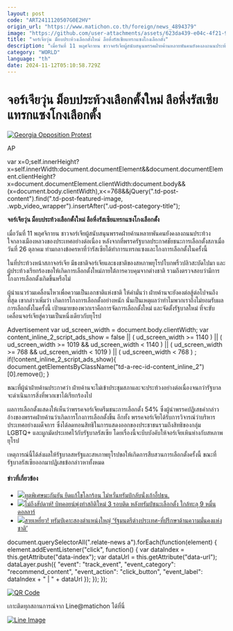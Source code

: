 ```yaml
---
layout: post
code: "ART2411120507G0E2HV"
origin_url: "https://www.matichon.co.th/foreign/news_4894379"
image: "https://github.com/user-attachments/assets/623da439-e04c-4f21-9560-97dddc98aed1"
title: "จอร์เจียวุ่น ม็อบประท้วงเลือกตั้งใหม่ ลือหึ่งรัสเซียแทรกแซงโกงเลือกตั้ง"
description: "เมื่อวันที่ 11 พฤศจิกายน ชาวจอร์เจียผู้สนับสนุนพรรคฝ่ายค้านหลายพันคนยังคงลงถนนประท้วงใจกลางเมืองหลวงของประเทศอย่างต่อเนื่อง หลังจากที่พรรครัฐบาลประกาศชัยชนะการเลือกตั้งสภาเมื่อวันที่ 26 ตุลาคม ท่ามกลางข้อครหาที่ว่ารัสเซียได้ทำการแทรกแซงและโกงการเลือกตั้งในครั้งนี้"
category: "WORLD"
language: "th"
date: 2024-11-12T05:10:58.729Z
---
```


# จอร์เจียวุ่น ม็อบประท้วงเลือกตั้งใหม่ ลือหึ่งรัสเซียแทรกแซงโกงเลือกตั้ง

[![](https://www.matichon.co.th/wp-content/uploads/2024/11/728-AP24316665501812.jpg "Georgia Opposition Protest")](https://www.matichon.co.th/wp-content/uploads/2024/11/728-AP24316665501812.jpg)

AP

var x=0;self.innerHeight?x=self.innerWidth:document.documentElement&&document.documentElement.clientHeight?x=document.documentElement.clientWidth:document.body&&(x=document.body.clientWidth),x<=768&&jQuery(".td-post-content").find(".td-post-featured-image, .wpb\_video\_wrapper").insertAfter(".ud-post-category-title");

**จอร์เจียวุ่น ม็อบประท้วงเลือกตั้งใหม่ ลือหึ่งรัสเซียแทรกแซงโกงเลือกตั้ง**

เมื่อวันที่ 11 พฤศจิกายน ชาวจอร์เจียผู้สนับสนุนพรรคฝ่ายค้านหลายพันคนยังคงลงถนนประท้วงใจกลางเมืองหลวงของประเทศอย่างต่อเนื่อง หลังจากที่พรรครัฐบาลประกาศชัยชนะการเลือกตั้งสภาเมื่อวันที่ 26 ตุลาคม ท่ามกลางข้อครหาที่ว่ารัสเซียได้ทำการแทรกแซงและโกงการเลือกตั้งในครั้งนี้

ในที่ประท้วงหน้าสภาจอร์เจีย มีธงชาติจอร์เจียและธงชาติของสหภาพยุโรปโบกพริ้วปลิวสะบัดไปมา และผู้ประท้วงเรียกร้องขอให้เกิดการเลือกตั้งใหม่ภายใต้การควบคุมจากต่างชาติ รวมถึงตรวจสอบว่ามีการโกงการเลือกตั้งเกิดขึ้นหรือไม่

ผู้นำแนวร่วมเคลื่อนไหวเพื่อความเป็นเอกชาติแห่งชาติ ให้คำมั่นว่า ฝ่ายค้านจะยังคงต่อสู้ต่อไปจนถึงที่สุด เขากล่าวเพิ่มว่า เกิดการโกงการเลือกตั้งอย่างหนัก นั่นเป็นเหตุผลว่าทำไมพวกเราถึงไม่ยอมรับผลการเลือกตั้งในครั้งนี้ เป้าหมายของพวกเราคือการจัดการเลือกตั้งใหม่ และจัดตั้งรัฐบาลใหม่ ที่จะขับเคลื่อนจอร์เจียสู่ความเป็นหนึ่งเดียวกับยุโรป

Advertisement var ud\_screen\_width = document.body.clientWidth; var content\_inline\_2\_script\_ads\_show = false || ( ud\_screen\_width >= 1140 ) || ( ud\_screen\_width >= 1019 && ud\_screen\_width < 1140 ) || ( ud\_screen\_width >= 768 && ud\_screen\_width < 1019 ) || ( ud\_screen\_width < 768 ) ; if(!content\_inline\_2\_script\_ads\_show){ document.getElementsByClassName("td-a-rec-id-content\_inline\_2")\[0\].remove(); }

ขณะที่ผู้นำฝ่ายค้านประกาศว่า ฝ่ายค้านจะไม่เข้าประชุมสภาและจะประท้วงอย่างต่อเนื่องจนกว่ารัฐบาลจะดำเนินการสิ่งที่พวกเขาได้เรียกร้องไป

ผลการเลือกตั้งแสดงให้เห็นว่าพรรคจอร์เจียดรีมชนะการเลือกตั้ง 54% ซึ่งผู้นำพรรคปฏิเสธคำกล่าวอ้างของพรรคฝ่ายค้านว่าเกิดการโกงการเลือกตั้งขึ้น อีกทั้ง พรรคจอร์เจียได้รับการวิจารณ์ว่าบริหารประเทศอย่างเผด็จการ ซึ่งได้ลดทอนสิทธิในการแสดงออกของประชาชนรวมถึงสิทธิของกลุ่ม LGBTQ+ และผูกมัดประเทศไว้กับรัฐบาลรัสเซีย โดยเรื่องนี้จะบีบบังคับให้จอร์เจียเหินห่างกับสหภาพยุโรป

เหตุการณ์นี้ได้ส่งผลให้รัฐบาลสหรัฐและสหภาพยุโรปขอให้เกิดการสืบสวนการเลือกตั้งครั้งนี้ ขณะที่รัฐบาลรัสเซียออกมาปฏิเสธข้อกล่าวหาทั้งหมด

#### ข่าวที่เกี่ยวข้อง

*   [![](https://www.matichon.co.th/wp-content/uploads/2024/11/728-AP24316503011813.jpg)ทูตพิเศษมะกันยัน ยึดแก้ไขโลกร้อน ไม่หวั่นทรัมป์กลับนั่งเก้าอี้ปธน.](https://www.matichon.co.th/foreign/news_4894309)  
*   [![](https://www.matichon.co.th/wp-content/uploads/2024/11/tbc.jpg)ไม่ถึงสัปดาห์! บิทคอยน์พุ่งทำสถิติใหม่ 3 รอบติด หลังทรัมป์ชนะเลือกตั้ง ใกล้ทะลุ 9 หมื่นดอลลาร์](https://www.matichon.co.th/foreign/news_4894044)
*   [![](https://www.matichon.co.th/wp-content/uploads/2024/11/728-AFP__20241112__36M94UQ__v2__HighRes__FilesUsPoliticsCabinetRubio.jpg)สายเหยี่ยว! ทรัมป์เคาะสองตำแหน่งใหญ่ ‘รัฐมนตรีต่างประเทศ-ที่ปรึกษาด้านความมั่นคงแห่งชาติ’](https://www.matichon.co.th/foreign/news_4894122)

document.querySelectorAll(".relate-news a").forEach(function(element) { element.addEventListener("click", function() { var dataIndex = this.getAttribute("data-index"); var dataUrl = this.getAttribute("data-url"); dataLayer.push({ "event": "track\_event", "event\_category": "recommend\_content", "event\_action": "click\_button", "event\_label": dataIndex + " | " + dataUrl }); }); });

[![QR Code](https://www.matichon.co.th/wp-content/uploads/2023/07/wob1371z.jpg)](https://lin.ee/ht0nDxX)

เกาะติดทุกสถานการณ์จาก Line@matichon ได้ที่นี่

[![Line Image](https://www.matichon.co.th/wp-content/uploads/2023/07/th.png)](https://lin.ee/ht0nDxX)